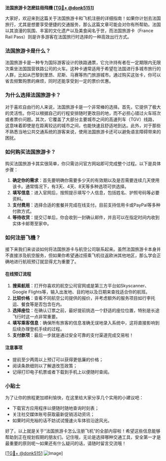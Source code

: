 **法国旅游卡怎麽註冊飛機 [[TG💪+ @donk5151](https://t.me/s/donk5151)]**

大家好，欢迎来到这篇关于法国旅游卡和飞机注册的详细指南！如果你计划去法国旅行，尤其是想要享受便捷的交通服务，那么这篇文章可能会对你有所帮助。法国以其浪漫的氛围、丰富的文化遗产以及美食闻名于世，而法国旅游卡（France Rail Pass）则是许多游客在法国旅行时选择的一种高效出行方式。

### 法国旅游卡是什么？

法国旅游卡是一种专为国际游客设计的铁路通票，它允许持有者在一定期限内无限次乘坐法国国营铁路公司的火车。这种卡通常适用于希望在法国进行多城市旅行的人群，比如从巴黎到里昂、尼斯、马赛等热门旅游城市。通过购买这张卡，你可以省去频繁购票的麻烦，同时还能享受到一定的票价优惠。

### 为什么选择法国旅游卡？

对于喜欢自由行的人来说，法国旅游卡是一个非常棒的选择。首先，它提供了极大的灵活性。你可以根据自己的行程安排随时更改目的地，而不必担心错过火车班次或者票价问题。其次，它覆盖了大部分主要城市之间的高速列车（TGV）线路，这意味着即使是在距离较远的城市之间，也能快速且舒适地到达。此外，对于那些不熟悉当地公共交通系统的游客来说，使用法国旅游卡还可以避免语言障碍带来的困扰。

### 如何购买法国旅游卡？

购买法国旅游卡其实很简单，你只需访问官方网站即可完成整个过程。以下是具体步骤：

1. **确定你的需求**：首先要明确你需要多少天的有效期以及是否需要连续几天使用该卡。通常情况下，有3天、4天、8天等多种选项可供选择。
2. **填写信息**：进入官网后，按照提示填写个人信息，包括姓名、护照号码等必要资料。
3. **支付费用**：选择合适的套餐并完成在线支付。目前支持信用卡或PayPal等多种付款方式。
4. **等待收货**：提交订单后，你会收到一封确认邮件，并且可以在指定时间内收到实体卡邮寄至家中。

### 如何注册飞機？

接下来我们来谈谈如何将法国旅游卡与航空公司联系起来。虽然法国旅游卡本身并不直接涉及航空服务，但如果你希望通过搭乘飞机往返欧洲其他地区，那么学会正确地进行航班预订就显得尤为重要了。

#### 在线预订流程

1. **搜索航班**：打开你喜欢的航空公司官网或是第三方平台如Skyscanner、Google Flights等，输入出发地、目的地以及日期来查找适合你的航班。
2. **比较价格**：查看不同航空公司提供的报价，并考虑额外的服务项目如行李托运、餐食等是否包含在内。
3. **选择座位**：在确认订票之前，最好提前挑选一个舒适的座位位置，特别是长途飞行时这一点非常重要。
4. **填写乘客信息**：确保所有旅客的信息准确无误地录入系统中，这将直接影响到后续办理登机手续的过程。
5. **支付款项**：最后一步就是通过安全可靠的支付渠道完成交易啦！

#### 注意事项

- 提前至少两周以上预订可以获得更低廉的价格；
- 阅读条款细则以了解退改签政策；
- 记得打印电子机票或者下载到手机上以便随时查阅。

### 小贴士

为了让你的旅程更加顺利愉快，在这里给大家分享几个实用的小建议吧：
- 下载官方应用程序以便随时随地查询时刻表；
- 关注社交媒体账号获取最新促销活动资讯；
- 如果时间充裕的话不妨试试慢速火车体验沿途风光。

好了，以上就是关于“法国旅游卡怎么注册飞机”的全部内容啦！希望这些信息能够帮助到正在规划假期的朋友们。记住哦，无论是选择哪种交通工具，安全第一才是最重要的原则呢～如果还有什么疑问的话，请随时留言交流哦！

[[TG💪+ @donk5151](https://t.me/s/donk5151) ![Image](https://i.postimg.cc/rwNCRYN7/Snipaste-2025-04-30-17-27-05.png)]